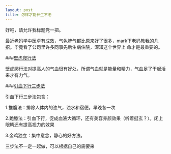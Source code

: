 ```yaml
---
layout: post
title: 怎样才能长生不老
---
```

   好吧，请允许我标题党一把。
   
   最近老妈学中医卓有成效，气色脾气都比原来好了很多，mark下老妈教我的几招。毕竟看了公司里许多同事先后生病住院，深知这个世界上
   命才是最重要的。
   
###[壁虎爬行法](http://www.tudou.com/programs/view/gsDJ97E8EEQ/)
   
   壁虎爬行法对提高人的气血很有好处，所谓气血就是能量和精力，气血足了干起活来才有力气。
   
   
###[引血下行三步法](http://www.tudou.com/programs/view/gsDJ97E8EEQ/)
   
   引血下行三步法包含：
   
   1.推腹法：排除人体内的浊气，浊水和宿便。早晚各一次
   
   2.跪膝法：引血下行，促成血液大循环，还有美容养颜效果（听着挺玄？）。闭上眼睛还有提高视力的效果
   
   3.金鸡独立：集中意念，静心的好方法。
   
   三步法不一定一起做，可以根据自己的需要来
   